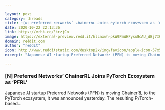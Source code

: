 ```yaml
---

layout: post
category: threads
title: "[N] Preferred Networks’ ChainerRL Joins PyTorch Ecosystem as ‘PFRL’"
date: 2020-10-22 22:13:36
link: https://vrhk.co/3krzjCo
image: https://external-preview.redd.it/hlLnxwh-pkW9PmWHFysuHcAU_dBj7IQ141OU8d2YEMM.jpg?width=200&height=104.712041885&auto=webp&crop=200:104.712041885,smart&s=993960e3cda71384e2f1a0c8cae09d414fa31fc5
domain: reddit.com
author: "reddit"
icon: http://www.redditstatic.com/desktop2x/img/favicon/apple-icon-57x57.png
excerpt: "Japanese AI startup Preferred Networks (PFN) is moving ChainerRL to the PyTorch ecosystem, it was announced yesterday. The resulting PyTorch-based..."

---
```


### [N] Preferred Networks’ ChainerRL Joins PyTorch Ecosystem as ‘PFRL’

Japanese AI startup Preferred Networks (PFN) is moving ChainerRL to the PyTorch ecosystem, it was announced yesterday. The resulting PyTorch-based...